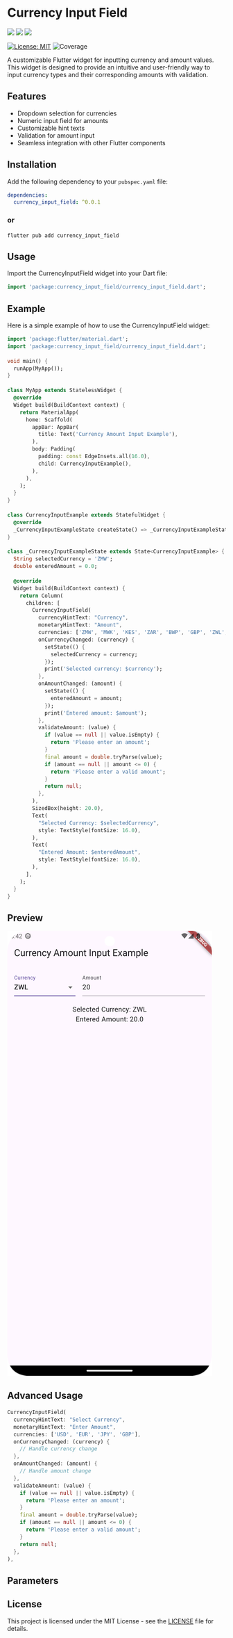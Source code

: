 # Currency Input Field

<img src="https://img.shields.io/pub/v/currency_input_field?style=for-the-badge">
<img src="https://img.shields.io/github/last-commit/Munyaradzi-Chigangawa/currency_input_field">
<img src="https://img.shields.io/twitter/url?label=mchigangawa&style=social&url=https%3A%2F%2Ftwitter.com%2Fmchigangawa">

[![License: MIT][license_badge]][license_link]
![Coverage](./badge.svg)

[license_badge]: https://img.shields.io/badge/license-MIT-blue.svg
[license_link]: https://opensource.org/licenses/MIT


A customizable Flutter widget for inputting currency and amount values. This widget is designed to provide an intuitive and user-friendly way to input currency types and their corresponding amounts with validation.

## Features

- Dropdown selection for currencies
- Numeric input field for amounts
- Customizable hint texts
- Validation for amount input
- Seamless integration with other Flutter components

## Installation

Add the following dependency to your `pubspec.yaml` file:

```yaml
dependencies:
  currency_input_field: ^0.0.1
```

### or
```shell
flutter pub add currency_input_field
```

## Usage

Import the CurrencyInputField widget into your Dart file:

```dart
import 'package:currency_input_field/currency_input_field.dart';
```

## Example

Here is a simple example of how to use the CurrencyInputField widget:

```dart
import 'package:flutter/material.dart';
import 'package:currency_input_field/currency_input_field.dart';

void main() {
  runApp(MyApp());
}

class MyApp extends StatelessWidget {
  @override
  Widget build(BuildContext context) {
    return MaterialApp(
      home: Scaffold(
        appBar: AppBar(
          title: Text('Currency Amount Input Example'),
        ),
        body: Padding(
          padding: const EdgeInsets.all(16.0),
          child: CurrencyInputExample(),
        ),
      ),
    );
  }
}

class CurrencyInputExample extends StatefulWidget {
  @override
  _CurrencyInputExampleState createState() => _CurrencyInputExampleState();
}

class _CurrencyInputExampleState extends State<CurrencyInputExample> {
  String selectedCurrency = 'ZMW';
  double enteredAmount = 0.0;

  @override
  Widget build(BuildContext context) {
    return Column(
      children: [
        CurrencyInputField(
          currencyHintText: "Currency",
          monetaryHintText: "Amount",
          currencies: ['ZMW', 'MWK', 'KES', 'ZAR', 'BWP', 'GBP', 'ZWL', 'USD'],
          onCurrencyChanged: (currency) {
            setState(() {
              selectedCurrency = currency;
            });
            print('Selected currency: $currency');
          },
          onAmountChanged: (amount) {
            setState(() {
              enteredAmount = amount;
            });
            print('Entered amount: $amount');
          },
          validateAmount: (value) {
            if (value == null || value.isEmpty) {
              return 'Please enter an amount';
            }
            final amount = double.tryParse(value);
            if (amount == null || amount <= 0) {
              return 'Please enter a valid amount';
            }
            return null;
          },
        ),
        SizedBox(height: 20.0),
        Text(
          "Selected Currency: $selectedCurrency",
          style: TextStyle(fontSize: 16.0),
        ),
        Text(
          "Entered Amount: $enteredAmount",
          style: TextStyle(fontSize: 16.0),
        ),
      ],
    );
  }
}
```

## Preview 
[![Currency Input Field](https://raw.githubusercontent.com/Munyaradzi-Chigangawa/currency_input_field/master/screenshots/Screenshot_20240721_204210.png)](https://www.munyaradzichigangawa.co.zw)


## Advanced Usage
```dart
CurrencyInputField(
  currencyHintText: "Select Currency",
  monetaryHintText: "Enter Amount",
  currencies: ['USD', 'EUR', 'JPY', 'GBP'],
  onCurrencyChanged: (currency) {
    // Handle currency change
  },
  onAmountChanged: (amount) {
    // Handle amount change
  },
  validateAmount: (value) {
    if (value == null || value.isEmpty) {
      return 'Please enter an amount';
    }
    final amount = double.tryParse(value);
    if (amount == null || amount <= 0) {
      return 'Please enter a valid amount';
    }
    return null;
  },
),

```

## Parameters

[//]: # (currencies: A list of currency codes to be displayed in the dropdown menu.)

[//]: # (onCurrencyChanged: A callback function that is triggered when the selected currency changes.)

[//]: # (onAmountChanged: A callback function that is triggered when the amount input changes.)

[//]: # (validateAmount: A validation function for the amount input.)

[//]: # (currencyHintText: Hint text for the currency dropdown field.)

[//]: # (monetaryHintText: Hint text for the amount input field.)

## License

This project is licensed under the MIT License - see the [LICENSE](LICENSE) file for details.
